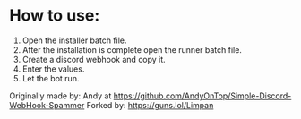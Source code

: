 # How to use:
1. Open the installer batch file.
2. After the installation is complete open the runner batch file.
3. Create a discord webhook and copy it.
4. Enter the values.
5. Let the bot run.

Originally made by: Andy at https://github.com/AndyOnTop/Simple-Discord-WebHook-Spammer
Forked by: https://guns.lol/Limpan
